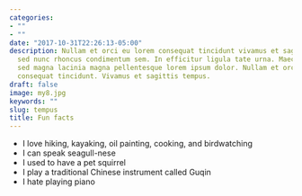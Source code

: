 ```yaml
---
categories:
- ""
- ""
date: "2017-10-31T22:26:13-05:00"
description: Nullam et orci eu lorem consequat tincidunt vivamus et sagittis magna
  sed nunc rhoncus condimentum sem. In efficitur ligula tate urna. Maecenas massa
  sed magna lacinia magna pellentesque lorem ipsum dolor. Nullam et orci eu lorem
  consequat tincidunt. Vivamus et sagittis tempus.
draft: false
image: my8.jpg
keywords: ""
slug: tempus
title: Fun facts
---
```


- I love hiking, kayaking, oil painting, cooking, and birdwatching
- I can speak seagull-nese
- I used to have a pet squirrel
- I play a traditional Chinese instrument called Guqin
- I hate playing piano
